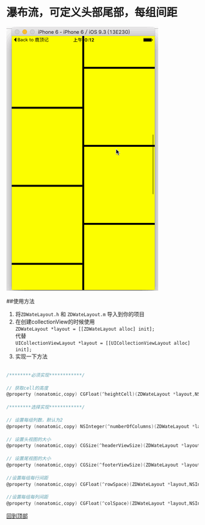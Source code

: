 # 瀑布流，可定义头部尾部，每组间距

![](https://github.com/mumuda/ZDWateFlow/blob/master/ZDWateFlow.gif)  


##使用方法
1. 将`ZDWateLayout.h` 和 `ZDWateLayout.m` 导入到你的项目
2. 在创建collectionView的时候使用<br>`ZDWateLayout *layout = [[ZDWateLayout alloc] init];`<br>代替<br>`UICollectionViewLayout *layout = [[UICollectionViewLayout alloc] init];`
3. 实现一下方法<br>

```objective-c

/********必须实现************/

// 获取cell的高度
@property (nonatomic,copy) CGFloat(^heightCell)(ZDWateLayout *layout,NSIndexPath *indexPath);

/********选择实现************/

// 设置每组列数，默认为2
@property (nonatomic,copy) NSInteger(^numberOfColumns)(ZDWateLayout *layout,NSInteger index);

// 设置头视图的大小
@property (nonatomic,copy) CGSize(^headerViewSize)(ZDWateLayout *layout,NSInteger index);

// 设置尾视图的大小
@property (nonatomic,copy) CGSize(^footerViewSize)(ZDWateLayout *layout,NSInteger index);

//设置每组每行间距
@property (nonatomic,copy) CGFloat(^rowSpace)(ZDWateLayout *layout,NSInteger index);

//设置每组每列间距
@property (nonatomic,copy) CGFloat(^colSpace)(ZDWateLayout *layout,NSInteger index);

```


[回到顶部](#readme)